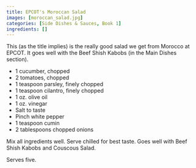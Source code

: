 ```yaml
---
title: EPCOT's Moroccan Salad
images: [moroccan_salad.jpg]
categories: [Side Dishes & Sauces, Book 1]
ingredients: []
---
```


 This (as the title implies)
is the really good salad we get from Morocco at EPCOT. It goes well with
the Beef Shish Kabobs (in the Main Dishes section).

-   1 cucumber, chopped
-   2 tomatoes, chopped
-   1 teaspoon parsley, finely chopped
-   1 teaspoon cilantro, finely chopped
-   1 oz. olive oil
-   1 oz. vinegar
-   Salt to taste
-   Pinch white pepper
-   1 teaspoon cumin
-   2 tablespoons chopped onions

Mix all ingredients well. Serve chilled for best taste. Goes well with
Beef Shish Kabobs and Couscous Salad.

Serves five.

 